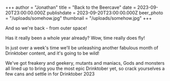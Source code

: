 +++
author = "Jonathan"
title = "Back to the Beercave"
date = 2023-09-20T23:00:00.000Z
publishdate = 2023-09-20T23:00:00.000Z
beer_photo = "/uploads/somehow.jpg"
thumbnail = "/uploads/somehow.jpg"
+++

And so we're back - from outer space!

Has it really been a whole year already? Wow, time really does fly! 

In just over a week's time we'll be unleashing another fabulous month of Drinktober content, and it's going to be wild!

We've got freakery and geekery, mutants and maniacs, Gods and monsters all lined up to bring you the most epic Drinktober yet, so crack yourselves a few cans and settle in for Drinktober 2023
